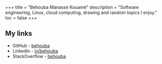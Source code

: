 +++
title = "Behouba Manassé Kouamé"
description = "Software engineering, Linux, cloud computing, drawing and random topics I enjoy."
toc = false
+++

My links
--------

* GitHub - [behouba][mkgh1]
* LinkedIn - [in/behouba][mkl1]
* StackOverflow - [behouba][mkso1]

[mkgh1]: https://github.com/behouba
[mkl1]: https://www.linkedin.com/in/behouba
[mkso1]: https://stackoverflow.com/users/8027157/manass%c3%a9